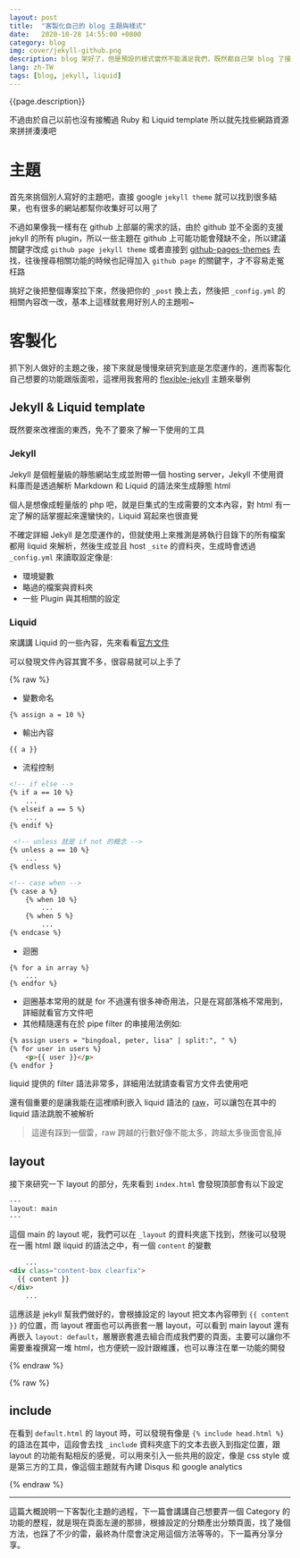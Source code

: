 ```yaml
---
layout: post
title:  "客製化自己的 blog 主題與樣式"
date:   2020-10-28 14:55:00 +0800
category: blog
img: cover/jekyll-github.png
description: blog 架好了，但是預設的樣式當然不能滿足我們，既然都自己架 blog 了接下來當然就是客製化的時間啦!!
lang: zh-TW
tags: [blog, jekyll, liquid]
---
```


{{page.description}}

不過由於自己以前也沒有接觸過 Ruby 和 Liquid template 所以就先找些網路資源來拼拼湊湊吧

# 主題
首先來挑個別人寫好的主題吧，直接 google `jekyll theme` 就可以找到很多結果，也有很多的網站都幫你收集好可以用了

不過如果像我一樣有在 github 上部屬的需求的話，由於 github 並不全面的支援 jekyll 的所有 plugin，所以一些主題在 github 上可能功能會殘缺不全，所以建議關鍵字改成 `github page jekyll theme` 或者直接到 [github-pages-themes](https://jekyllthemes.io/github-pages-themes) 去找，往後搜尋相關功能的時候也記得加入 `github page` 的關鍵字，才不容易走冤枉路

挑好之後把整個專案拉下來，然後把你的 `_post` 換上去，然後把 `_config.yml` 的相關內容改一改，基本上這樣就套用好別人的主題啦~

# 客製化
抓下別人做好的主題之後，接下來就是慢慢來研究到底是怎麼運作的，進而客製化自己想要的功能跟版面啦，這裡用我套用的 [flexible-jekyll](https://github.com/artemsheludko/flexible-jekyll) 主題來舉例

## Jekyll & Liquid template
既然要來改裡面的東西，免不了要來了解一下使用的工具

### Jekyll
Jekyll 是個輕量級的靜態網站生成並附帶一個 hosting server，Jekyll 不使用資料庫而是透過解析 Markdown 和 Liquid 的語法來生成靜態 html

個人是想像成輕量版的 php 吧，就是巨集式的生成需要的文本內容，對 html 有一定了解的話掌握起來還蠻快的，Liquid 寫起來也很直覺

不確定詳細 Jekyll 是怎麼運作的，但就使用上來推測是將執行目錄下的所有檔案都用 liquid 來解析，然後生成並且 host `_site` 的資料夾，生成時會透過 `_config.yml` 來讀取設定像是:

+ 環境變數
+ 略過的檔案與資料夾
+ 一些 Plugin 與其相關的設定

### Liquid
來講講 Liquid 的一些內容，先來看看[官方文件](https://shopify.github.io/liquid/)

可以發現文件內容其實不多，很容易就可以上手了

{% raw %}
+ 變數命名

```
{% assign a = 10 %}
```
+ 輸出內容

```
{{ a }}
```
+ 流程控制

```html
<!-- if else -->
{% if a == 10 %}
    ...
{% elseif a == 5 %}
    ...
{% endif %}

 <!-- unless 就是 if not 的概念 -->
{% unless a == 10 %}
    ...
{% endless %}

<!-- case when -->
{% case a %}
    {% when 10 %}
        ...
    {% when 5 %}
        ...
{% endcase %}
```
+ 迴圈

```
{% for a in array %}
    ...
{% endfor %}
```
+ 迴圈基本常用的就是 for 不過還有很多神奇用法，只是在寫部落格不常用到，詳細就看官方文件吧
+ 其他精隨還有在於 pipe filter 的串接用法例如:

```html
{% assign users = "bingdoal, peter, lisa" | split:", " %}
{% for user in users %}
    <p>{{ user }}</p>
{% endfor }
```
liquid 提供的 filter 語法非常多，詳細用法就請查看官方文件去使用吧

還有個重要的是讓我能在這裡順利嵌入 liquid 語法的 [raw](https://shopify.github.io/liquid/tags/raw/)，可以讓包在其中的 liquid 語法跳脫不被解析
> 這邊有踩到一個雷，raw 跨越的行數好像不能太多，跨越太多後面會亂掉

## layout
接下來研究一下 layout 的部分，先來看到 `index.html` 會發現頂部會有以下設定

```
---
layout: main
---
```
這個 main 的 layout 呢，我們可以在 `_layout` 的資料夾底下找到，然後可以發現在一團 html 跟 liquid 的語法之中，有一個 `content` 的變數

```html
    ...
<div class="content-box clearfix">
  {{ content }}
</div>
    ...
```
這應該是 jekyll 幫我們做好的，會根據設定的 layout 把文本內容帶到 `{{ content }}` 的位置，而 layout 裡面也可以再嵌套一層 layout，可以看到 main layout 還有再嵌入 `layout: default`，層層嵌套進去組合而成我們要的頁面，主要可以讓你不需要重複撰寫一堆 html，也方便統一設計跟維護，也可以專注在單一功能的開發

{% endraw %}

{% raw %}

## include
在看到 `default.html` 的 layout 時，可以發現有像是 `{% include head.html %}` 的語法在其中，這段會去找 `_include` 資料夾底下的文本去嵌入到指定位置，跟 layout 的功能有點相反的感覺，可以用來引入一些共用的設定，像是 css style 或是第三方的工具，像這個主題就有內建 Disqus 和 google analytics

{% endraw %}

---
這篇大概說明一下客製化主題的過程，下一篇會講講自己想要弄一個 Category 的功能的歷程，就是現在頁面左邊的那排，根據設定的分類產出分類頁面，找了幾個方法，也踩了不少的雷，最終為什麼會決定用這個方法等等的，下一篇再分享分享。